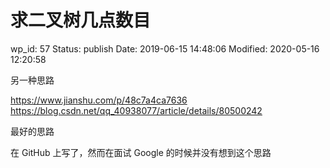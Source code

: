 # 求二叉树几点数目


wp_id: 57
Status: publish
Date: 2019-06-15 14:48:06
Modified: 2020-05-16 12:20:58



另一种思路

https://www.jianshu.com/p/48c7a4ca7636
https://blog.csdn.net/qq_40938077/article/details/80500242


最好的思路

在 GitHub 上写了，然而在面试 Google 的时候并没有想到这个思路
